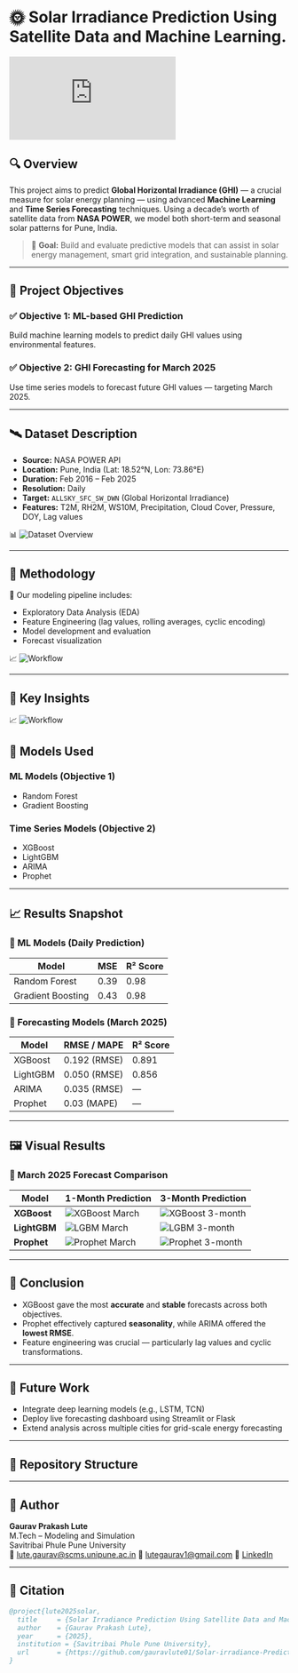 # 🌞 Solar Irradiance Prediction Using Satellite Data and Machine Learning.

![Preview](https://github.com/gauravlute01/Solar-irradiance-Prediction-Using-Satellite-Data-and-Machine-Learning./blob/main/Gaurav_Lute_MT2313poster.pdf)

## 🔍 Overview

This project aims to predict **Global Horizontal Irradiance (GHI)** — a crucial measure for solar energy planning — using advanced **Machine Learning** and **Time Series Forecasting** techniques. Using a decade’s worth of satellite data from **NASA POWER**, we model both short-term and seasonal solar patterns for Pune, India.

> 🎯 **Goal:** Build and evaluate predictive models that can assist in solar energy management, smart grid integration, and sustainable planning.

---

## 📌 Project Objectives

### ✅ Objective 1: ML-based GHI Prediction  
Build machine learning models to predict daily GHI values using environmental features.

### ✅ Objective 2: GHI Forecasting for March 2025  
Use time series models to forecast future GHI values — targeting March 2025.

---

## 🛰️ Dataset Description

- **Source:** NASA POWER API  
- **Location:** Pune, India (Lat: 18.52°N, Lon: 73.86°E)  
- **Duration:** Feb 2016 – Feb 2025  
- **Resolution:** Daily  
- **Target:** `ALLSKY_SFC_SW_DWN` (Global Horizontal Irradiance)  
- **Features:** T2M, RH2M, WS10M, Precipitation, Cloud Cover, Pressure, DOY, Lag values

📊 ![Dataset Overview](https://github.com/gauravlute01/Solar-irradiance-Prediction-Using-Satellite-Data-and-Machine-Learning./blob/main/Plots/Dataset_description.png)

---

## 🔧 Methodology

📂 Our modeling pipeline includes:
- Exploratory Data Analysis (EDA)
- Feature Engineering (lag values, rolling averages, cyclic encoding)
- Model development and evaluation
- Forecast visualization

📈 ![Workflow](https://github.com/gauravlute01/Solar-irradiance-Prediction-Using-Satellite-Data-and-Machine-Learning./blob/main/Plots/Flow%20Chart.png)

---
## 🔧 Key Insights
📈 ![Workflow](https://github.com/gauravlute01/Solar-irradiance-Prediction-Using-Satellite-Data-and-Machine-Learning./blob/main/Plots/EDA.png)

## 🤖 Models Used

### ML Models (Objective 1)
- Random Forest  
- Gradient Boosting  

### Time Series Models (Objective 2)
- XGBoost  
- LightGBM  
- ARIMA  
- Prophet  

---

## 📈 Results Snapshot

### 🧠 ML Models (Daily Prediction)

| Model            | MSE   | R² Score |
|------------------|-------|----------|
| Random Forest    | 0.39  | 0.98     |
| Gradient Boosting| 0.43  | 0.98     |

### 🔮 Forecasting Models (March 2025)

| Model      | RMSE / MAPE | R² Score |
|------------|-------------|----------|
| XGBoost    | 0.192 (RMSE)| 0.891    |
| LightGBM   | 0.050 (RMSE)| 0.856    |
| ARIMA      | 0.035 (RMSE)| —        |
| Prophet    | 0.03 (MAPE) | —        |

---

## 🖼️ Visual Results

### 📅 March 2025 Forecast Comparison

| Model        | 1-Month Prediction | 3-Month Prediction |
|--------------|--------------------|---------------------|
| **XGBoost**  | ![XGBoost March](https://github.com/gauravlute01/Solar-irradiance-Prediction-Using-Satellite-Data-and-Machine-Learning./blob/main/Plots/Xgboost_march.png) | ![XGBoost 3-month](https://github.com/gauravlute01/Solar-irradiance-Prediction-Using-Satellite-Data-and-Machine-Learning./blob/main/Plots/xgboost_three.png) |
| **LightGBM** | ![LGBM March](https://github.com/gauravlute01/Solar-irradiance-Prediction-Using-Satellite-Data-and-Machine-Learning./blob/main/Plots/Lightgbm_one.png) | ![LGBM 3-month](https://github.com/gauravlute01/Solar-irradiance-Prediction-Using-Satellite-Data-and-Machine-Learning./blob/main/Plots/Lightgbm_three.png) |
| **Prophet**  | ![Prophet March](https://github.com/gauravlute01/Solar-irradiance-Prediction-Using-Satellite-Data-and-Machine-Learning./blob/main/Plots/prophet_one.png)| ![Prophet 3-month](https://github.com/gauravlute01/Solar-irradiance-Prediction-Using-Satellite-Data-and-Machine-Learning./blob/main/Plots/prophet_three.png) |

---

## 📝 Conclusion

- XGBoost gave the most **accurate** and **stable** forecasts across both objectives.
- Prophet effectively captured **seasonality**, while ARIMA offered the **lowest RMSE**.
- Feature engineering was crucial — particularly lag values and cyclic transformations.

---

## 🚀 Future Work

- Integrate deep learning models (e.g., LSTM, TCN)
- Deploy live forecasting dashboard using Streamlit or Flask
- Extend analysis across multiple cities for grid-scale energy forecasting

---

## 📁 Repository Structure


---

## 👤 Author

**Gaurav Prakash Lute**  
M.Tech – Modeling and Simulation  
Savitribai Phule Pune University  
📧 lute.gaurav@scms.unipune.ac.in  📧 lutegaurav1@gmail.com
🔗 [LinkedIn](https://www.linkedin.com/in/gauravlute01)

---

## 📌 Citation

```bibtex
@project{lute2025solar,
  title     = {Solar Irradiance Prediction Using Satellite Data and Machine Learning},
  author    = {Gaurav Prakash Lute},
  year      = {2025},
  institution = {Savitribai Phule Pune University},
  url       = {https://github.com/gauravlute01/Solar-irradiance-Prediction-Using-Satellite-Data-and-Machine-Learning}
}
